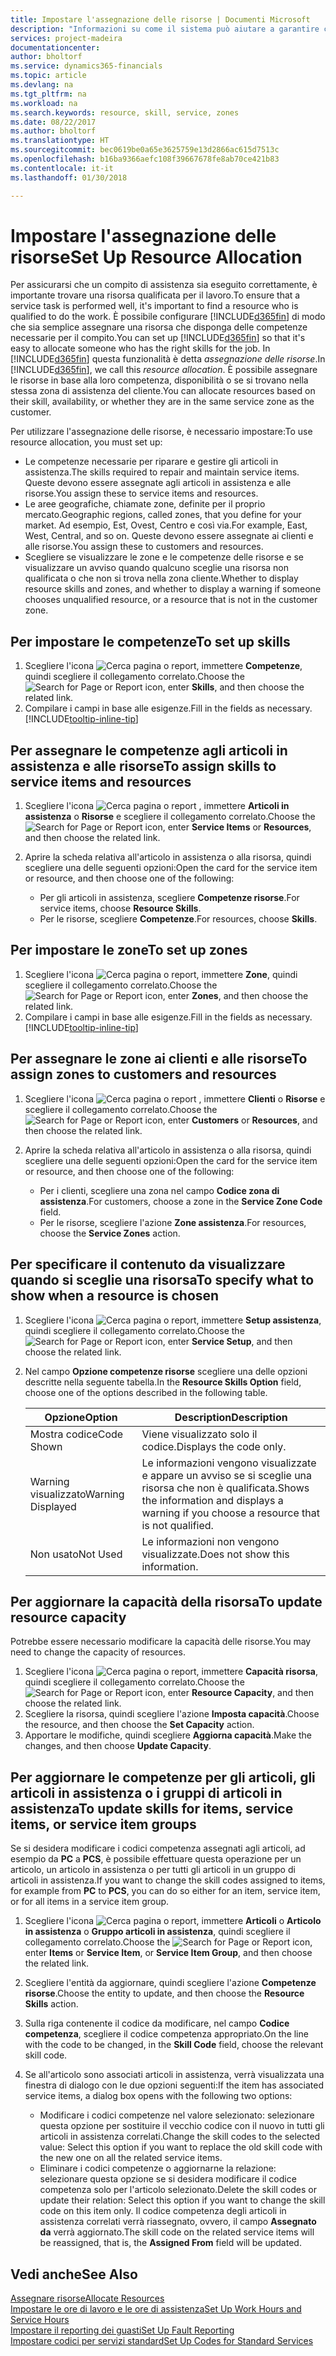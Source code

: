 ```yaml
---
title: Impostare l'assegnazione delle risorse | Documenti Microsoft
description: "Informazioni su come il sistema può aiutare a garantire che l'assegnazione venga fatta a chi ha le competenze necessarie per fornire a un servizio di assistenza."
services: project-madeira
documentationcenter: 
author: bholtorf
ms.service: dynamics365-financials
ms.topic: article
ms.devlang: na
ms.tgt_pltfrm: na
ms.workload: na
ms.search.keywords: resource, skill, service, zones
ms.date: 08/22/2017
ms.author: bholtorf
ms.translationtype: HT
ms.sourcegitcommit: bec0619be0a65e3625759e13d2866ac615d7513c
ms.openlocfilehash: b16ba9366aefc108f39667678fe8ab70ce421b83
ms.contentlocale: it-it
ms.lasthandoff: 01/30/2018

---
```


# <a name="set-up-resource-allocation"></a><span data-ttu-id="9a72a-103">Impostare l'assegnazione delle risorse</span><span class="sxs-lookup"><span data-stu-id="9a72a-103">Set Up Resource Allocation</span></span>
<span data-ttu-id="9a72a-104">Per assicurarsi che un compito di assistenza sia eseguito correttamente, è importante trovare una risorsa qualificata per il lavoro.</span><span class="sxs-lookup"><span data-stu-id="9a72a-104">To ensure that a service task is performed well, it's important to find a resource who is qualified to do the work.</span></span> <span data-ttu-id="9a72a-105">È possibile configurare [!INCLUDE[d365fin](includes/d365fin_md.md)] di modo che sia semplice assegnare una risorsa che disponga delle competenze necessarie per il compito.</span><span class="sxs-lookup"><span data-stu-id="9a72a-105">You can set up [!INCLUDE[d365fin](includes/d365fin_md.md)] so that it's easy to allocate someone who has the right skills for the job.</span></span> <span data-ttu-id="9a72a-106">In [!INCLUDE[d365fin](includes/d365fin_md.md)] questa funzionalità è detta _assegnazione delle risorse_.</span><span class="sxs-lookup"><span data-stu-id="9a72a-106">In [!INCLUDE[d365fin](includes/d365fin_md.md)], we call this _resource allocation_.</span></span> <span data-ttu-id="9a72a-107">È possibile assegnare le risorse in base alla loro competenza, disponibilità o se si trovano nella stessa zona di assistenza del cliente.</span><span class="sxs-lookup"><span data-stu-id="9a72a-107">You can allocate resources based on their skill, availability, or whether they are in the same service zone as the customer.</span></span> 

<span data-ttu-id="9a72a-108">Per utilizzare l'assegnazione delle risorse, è necessario impostare:</span><span class="sxs-lookup"><span data-stu-id="9a72a-108">To use resource allocation, you must set up:</span></span>  
  
* <span data-ttu-id="9a72a-109">Le competenze necessarie per riparare e gestire gli articoli in assistenza.</span><span class="sxs-lookup"><span data-stu-id="9a72a-109">The skills required to repair and maintain service items.</span></span> <span data-ttu-id="9a72a-110">Queste devono essere assegnate agli articoli in assistenza e alle risorse.</span><span class="sxs-lookup"><span data-stu-id="9a72a-110">You assign these to service items and resources.</span></span>  
* <span data-ttu-id="9a72a-111">Le aree geografiche, chiamate zone, definite per il proprio mercato.</span><span class="sxs-lookup"><span data-stu-id="9a72a-111">Geographic regions, called zones, that you define for your market.</span></span> <span data-ttu-id="9a72a-112">Ad esempio, Est, Ovest, Centro e così via.</span><span class="sxs-lookup"><span data-stu-id="9a72a-112">For example, East, West, Central, and so on.</span></span> <span data-ttu-id="9a72a-113">Queste devono essere assegnate ai clienti e alle risorse.</span><span class="sxs-lookup"><span data-stu-id="9a72a-113">You assign these to customers and resources.</span></span>  
* <span data-ttu-id="9a72a-114">Scegliere se visualizzare le zone e le competenze delle risorse e se visualizzare un avviso quando qualcuno sceglie una risorsa non qualificata o che non si trova nella zona cliente.</span><span class="sxs-lookup"><span data-stu-id="9a72a-114">Whether to display resource skills and zones, and whether to display a warning if someone chooses unqualified resource, or a resource that is not in the customer zone.</span></span>  

## <a name="to-set-up-skills"></a><span data-ttu-id="9a72a-115">Per impostare le competenze</span><span class="sxs-lookup"><span data-stu-id="9a72a-115">To set up skills</span></span>
1. <span data-ttu-id="9a72a-116">Scegliere l'icona ![Cerca pagina o report](media/ui-search/search_small.png "icona Cerca pagina o report"), immettere **Competenze**, quindi scegliere il collegamento correlato.</span><span class="sxs-lookup"><span data-stu-id="9a72a-116">Choose the ![Search for Page or Report](media/ui-search/search_small.png "Search for Page or Report icon") icon, enter **Skills**, and then choose the related link.</span></span>  
2. <span data-ttu-id="9a72a-117">Compilare i campi in base alle esigenze.</span><span class="sxs-lookup"><span data-stu-id="9a72a-117">Fill in the fields as necessary.</span></span> [!INCLUDE[tooltip-inline-tip](includes/tooltip-inline-tip_md.md)]  

## <a name="to-assign-skills-to-service-items-and-resources"></a><span data-ttu-id="9a72a-118">Per assegnare le competenze agli articoli in assistenza e alle risorse</span><span class="sxs-lookup"><span data-stu-id="9a72a-118">To assign skills to service items and resources</span></span>
1. <span data-ttu-id="9a72a-119">Scegliere l'icona ![Cerca pagina o report](media/ui-search/search_small.png "icona Cerca pagina o report") , immettere **Articoli in assistenza** o **Risorse** e scegliere il collegamento correlato.</span><span class="sxs-lookup"><span data-stu-id="9a72a-119">Choose the ![Search for Page or Report](media/ui-search/search_small.png "Search for Page or Report icon") icon, enter **Service Items** or **Resources**, and then choose the related link.</span></span>  
2. <span data-ttu-id="9a72a-120">Aprire la scheda relativa all'articolo in assistenza o alla risorsa, quindi scegliere una delle seguenti opzioni:</span><span class="sxs-lookup"><span data-stu-id="9a72a-120">Open the card for the service item or resource, and then choose one of the following:</span></span>  
  
    * <span data-ttu-id="9a72a-121">Per gli articoli in assistenza, scegliere **Competenze risorse**.</span><span class="sxs-lookup"><span data-stu-id="9a72a-121">For service items, choose **Resource Skills**.</span></span>  
    * <span data-ttu-id="9a72a-122">Per le risorse, scegliere **Competenze**.</span><span class="sxs-lookup"><span data-stu-id="9a72a-122">For resources, choose **Skills**.</span></span>  

## <a name="to-set-up-zones"></a><span data-ttu-id="9a72a-123">Per impostare le zone</span><span class="sxs-lookup"><span data-stu-id="9a72a-123">To set up zones</span></span>
1. <span data-ttu-id="9a72a-124">Scegliere l'icona ![Cerca pagina o report](media/ui-search/search_small.png "icona Cerca pagina o report"), immettere **Zone**, quindi scegliere il collegamento correlato.</span><span class="sxs-lookup"><span data-stu-id="9a72a-124">Choose the ![Search for Page or Report](media/ui-search/search_small.png "Search for Page or Report icon") icon, enter **Zones**, and then choose the related link.</span></span>  
2. <span data-ttu-id="9a72a-125">Compilare i campi in base alle esigenze.</span><span class="sxs-lookup"><span data-stu-id="9a72a-125">Fill in the fields as necessary.</span></span> [!INCLUDE[tooltip-inline-tip](includes/tooltip-inline-tip_md.md)]  

## <a name="to-assign-zones-to-customers-and-resources"></a><span data-ttu-id="9a72a-126">Per assegnare le zone ai clienti e alle risorse</span><span class="sxs-lookup"><span data-stu-id="9a72a-126">To assign zones to customers and resources</span></span> 
1. <span data-ttu-id="9a72a-127">Scegliere l'icona ![Cerca pagina o report](media/ui-search/search_small.png "icona Cerca pagina o report") , immettere **Clienti** o **Risorse** e scegliere il collegamento correlato.</span><span class="sxs-lookup"><span data-stu-id="9a72a-127">Choose the ![Search for Page or Report](media/ui-search/search_small.png "Search for Page or Report icon") icon, enter **Customers** or **Resources**, and then choose the related link.</span></span>  
2. <span data-ttu-id="9a72a-128">Aprire la scheda relativa all'articolo in assistenza o alla risorsa, quindi scegliere una delle seguenti opzioni:</span><span class="sxs-lookup"><span data-stu-id="9a72a-128">Open the card for the service item or resource, and then choose one of the following:</span></span>  
  
    * <span data-ttu-id="9a72a-129">Per i clienti, scegliere una zona nel campo **Codice zona di assistenza**.</span><span class="sxs-lookup"><span data-stu-id="9a72a-129">For customers, choose a zone in the **Service Zone Code** field.</span></span>  
    * <span data-ttu-id="9a72a-130">Per le risorse, scegliere l'azione **Zone assistenza**.</span><span class="sxs-lookup"><span data-stu-id="9a72a-130">For resources, choose the **Service Zones** action.</span></span>  

## <a name="to-specify-what-to-show-when-a-resource-is-chosen"></a><span data-ttu-id="9a72a-131">Per specificare il contenuto da visualizzare quando si sceglie una risorsa</span><span class="sxs-lookup"><span data-stu-id="9a72a-131">To specify what to show when a resource is chosen</span></span>
1. <span data-ttu-id="9a72a-132">Scegliere l'icona ![Cerca pagina o report](media/ui-search/search_small.png "icona Cerca pagina o report"), immettere **Setup assistenza**, quindi scegliere il collegamento correlato.</span><span class="sxs-lookup"><span data-stu-id="9a72a-132">Choose the ![Search for Page or Report](media/ui-search/search_small.png "Search for Page or Report icon") icon, enter **Service Setup**, and then choose the related link.</span></span> 
2. <span data-ttu-id="9a72a-133">Nel campo **Opzione competenze risorse** scegliere una delle opzioni descritte nella seguente tabella.</span><span class="sxs-lookup"><span data-stu-id="9a72a-133">In the **Resource Skills Option** field, choose one of the options described in the following table.</span></span>  
  
    |<span data-ttu-id="9a72a-134">**Opzione**</span><span class="sxs-lookup"><span data-stu-id="9a72a-134">**Option**</span></span>|<span data-ttu-id="9a72a-135">**Description**</span><span class="sxs-lookup"><span data-stu-id="9a72a-135">**Description**</span></span>|  
    |------------|-------------|  
    |<span data-ttu-id="9a72a-136">Mostra codice</span><span class="sxs-lookup"><span data-stu-id="9a72a-136">Code Shown</span></span> | <span data-ttu-id="9a72a-137">Viene visualizzato solo il codice.</span><span class="sxs-lookup"><span data-stu-id="9a72a-137">Displays the code only.</span></span>|  
    |<span data-ttu-id="9a72a-138">Warning visualizzato</span><span class="sxs-lookup"><span data-stu-id="9a72a-138">Warning Displayed</span></span> | <span data-ttu-id="9a72a-139">Le informazioni vengono visualizzate e appare un avviso se si sceglie una risorsa che non è qualificata.</span><span class="sxs-lookup"><span data-stu-id="9a72a-139">Shows the information and displays a warning if you choose a resource that is not qualified.</span></span>|  
    |<span data-ttu-id="9a72a-140">Non usato</span><span class="sxs-lookup"><span data-stu-id="9a72a-140">Not Used</span></span> | <span data-ttu-id="9a72a-141">Le informazioni non vengono visualizzate.</span><span class="sxs-lookup"><span data-stu-id="9a72a-141">Does not show this information.</span></span>|  

## <a name="to-update-resource-capacity"></a><span data-ttu-id="9a72a-142">Per aggiornare la capacità della risorsa</span><span class="sxs-lookup"><span data-stu-id="9a72a-142">To update resource capacity</span></span>  
<span data-ttu-id="9a72a-143">Potrebbe essere necessario modificare la capacità delle risorse.</span><span class="sxs-lookup"><span data-stu-id="9a72a-143">You may need to change the capacity of resources.</span></span>  
  
1. <span data-ttu-id="9a72a-144">Scegliere l'icona ![Cerca pagina o report](media/ui-search/search_small.png "icona Cerca pagina o report"), immettere **Capacità risorsa**, quindi scegliere il collegamento correlato.</span><span class="sxs-lookup"><span data-stu-id="9a72a-144">Choose the ![Search for Page or Report](media/ui-search/search_small.png "Search for Page or Report icon") icon, enter **Resource Capacity**, and then choose the related link.</span></span>  
2. <span data-ttu-id="9a72a-145">Scegliere la risorsa, quindi scegliere l'azione **Imposta capacità**.</span><span class="sxs-lookup"><span data-stu-id="9a72a-145">Choose the resource, and then choose the **Set Capacity** action.</span></span>  
3. <span data-ttu-id="9a72a-146">Apportare le modifiche, quindi scegliere **Aggiorna capacità**.</span><span class="sxs-lookup"><span data-stu-id="9a72a-146">Make the changes, and then choose **Update Capacity**.</span></span>  

## <a name="to-update-skills-for-items-service-items-or-service-item-groups"></a><span data-ttu-id="9a72a-147">Per aggiornare le competenze per gli articoli, gli articoli in assistenza o i gruppi di articoli in assistenza</span><span class="sxs-lookup"><span data-stu-id="9a72a-147">To update skills for items, service items, or service item groups</span></span>
<span data-ttu-id="9a72a-148">Se si desidera modificare i codici competenza assegnati agli articoli, ad esempio da **PC** a **PCS**, è possibile effettuare questa operazione per un articolo, un articolo in assistenza o per tutti gli articoli in un gruppo di articoli in assistenza.</span><span class="sxs-lookup"><span data-stu-id="9a72a-148">If you want to change the skill codes assigned to items, for example from **PC** to **PCS**, you can do so either for an item, service item, or for all items in a service item group.</span></span>  
  
1. <span data-ttu-id="9a72a-149">Scegliere l'icona ![Cerca pagina o report](media/ui-search/search_small.png "icona Cerca pagina o report"), immettere **Articoli** o **Articolo in assistenza** o **Gruppo articoli in assistenza**, quindi scegliere il collegamento correlato.</span><span class="sxs-lookup"><span data-stu-id="9a72a-149">Choose the ![Search for Page or Report](media/ui-search/search_small.png "Search for Page or Report icon") icon, enter **Items** or **Service Item**, or **Service Item Group**, and then choose the related link.</span></span>  
2. <span data-ttu-id="9a72a-150">Scegliere l'entità da aggiornare, quindi scegliere l'azione **Competenze risorse**.</span><span class="sxs-lookup"><span data-stu-id="9a72a-150">Choose the entity to update, and then choose the **Resource Skills** action.</span></span>  
3. <span data-ttu-id="9a72a-151">Sulla riga contenente il codice da modificare, nel campo **Codice competenza**, scegliere il codice competenza appropriato.</span><span class="sxs-lookup"><span data-stu-id="9a72a-151">On the line with the code to be changed, in the **Skill Code** field, choose the relevant skill code.</span></span>  
4.  <span data-ttu-id="9a72a-152">Se all'articolo sono associati articoli in assistenza, verrà visualizzata una finestra di dialogo con le due opzioni seguenti:</span><span class="sxs-lookup"><span data-stu-id="9a72a-152">If the item has associated service items, a dialog box opens with the following two options:</span></span>  
  
    * <span data-ttu-id="9a72a-153">Modificare i codici competenze nel valore selezionato: selezionare questa opzione per sostituire il vecchio codice con il nuovo in tutti gli articoli in assistenza correlati.</span><span class="sxs-lookup"><span data-stu-id="9a72a-153">Change the skill codes to the selected value: Select this option if you want to replace the old skill code with the new one on all the related service items.</span></span>  
    * <span data-ttu-id="9a72a-154">Eliminare i codici competenze o aggiornarne la relazione: selezionare questa opzione se si desidera modificare il codice competenza solo per l'articolo selezionato.</span><span class="sxs-lookup"><span data-stu-id="9a72a-154">Delete the skill codes or update their relation: Select this option if you want to change the skill code on this item only.</span></span> <span data-ttu-id="9a72a-155">Il codice competenza degli articoli in assistenza correlati verrà riassegnato, ovvero, il campo **Assegnato da** verrà aggiornato.</span><span class="sxs-lookup"><span data-stu-id="9a72a-155">The skill code on the related service items will be reassigned, that is, the **Assigned From** field will be updated.</span></span>  
  
## <a name="see-also"></a><span data-ttu-id="9a72a-156">Vedi anche</span><span class="sxs-lookup"><span data-stu-id="9a72a-156">See Also</span></span>
[<span data-ttu-id="9a72a-157">Assegnare risorse</span><span class="sxs-lookup"><span data-stu-id="9a72a-157">Allocate Resources</span></span>](service-how-to-allocate-resources.md)  
[<span data-ttu-id="9a72a-158">Impostare le ore di lavoro e le ore di assistenza</span><span class="sxs-lookup"><span data-stu-id="9a72a-158">Set Up Work Hours and Service Hours</span></span>](service-how-setup-work-service-hours.md)  
[<span data-ttu-id="9a72a-159">Impostare il reporting dei guasti</span><span class="sxs-lookup"><span data-stu-id="9a72a-159">Set Up Fault Reporting</span></span>](service-how-setup-fault-reporting.md)  
[<span data-ttu-id="9a72a-160">Impostare codici per servizi standard</span><span class="sxs-lookup"><span data-stu-id="9a72a-160">Set Up Codes for Standard Services</span></span>](service-how-setup-service-coding.md)  
 


